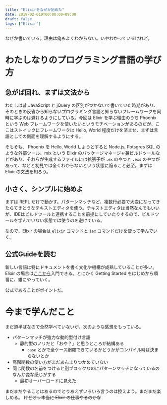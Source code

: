 ```yaml
---
title: "Elixirをなぜか始めた"
date: 2019-02-019T00:00:00+09:00
draft: false
tags: ["Elixir"]
---
```


なぜか書いている。理由は俺もよくわからない。いやわかっているけれど。

# わたしなりのプログラミング言語の学び方

## 急がば回れ、まずは文法から

わたしは昔 JavaScript と jQuery の区別がつかないで書いていた時期があり、そのときの反省から知らないプログラミング言語と知らないフレームワークを同時に学ぶのは避けるようにしている。今回は Elixir を学ぶ理由のうち Phoenix という Web フレームワークを使いたいというモチベーションがあるのだが、ここはストイックにフレームワークは Hello, World 程度だけを済ませ、まずは言語としての側面を理解するようにする。

そもそも、 Phoenix を Hello, World しようとすると Node.js, Potsgres SQL のような外部ツール、mix という Elixir のパッケージマネージャ兼ビルドツールなどがあり、それらが生成するファイルには拡張子が `.ex` のやつと `.exs` のやつがあって、などと初見では全くわからないという状態に陥ること必至。まずは Elixir の文法を知ろう。

## 小さく、シンプルに始めよ

まずは REPL だけで動かす。パターンマッチなど、複数行必要で大変になってきたらてきとうなテキストエディタを使う。テキストエディタは当然なんでもいいが、IDEはビルドツールと連携することを前提にしていたりするので、ビルドツールを学んでいない状態では使うのを避けている。

なので、Elixir の場合は `elixir` コマンドと `iex` コマンドだけを使って学んでいく。

## 公式Guideを読む

新しい言語は特にドキュメントを書く文化や機構が成熟していることが多い。Elixir の場合は[ここから](https://elixir-lang.org/getting-started/introduction.html)入門できる。とにかく Getting Started をはじめから順番に、雑にやっていく。

公式であることがポイントだ。

# 今まで学んだこと

まだ道半ばなので全然学べていないが、次のような感想をもっている。

- パターンマッチが強力な動的型付け言語
  - 静的型のノリだと「おや？」と思うところが結構ある
    - `case` とかで全ケース網羅できているかどうかがコンパイル時は決まらないとか
- 高階関数の使い方がまだあんまりつかめていない
- 同じ関数の名前をつけると別ブロックなのにパターンマッチになっているのなんか変な感じがする
  - 最初オーバーロードに見えた

まだまだやることはあるのでとりあえずいろいろ言うのは控えよう。まだまだ楽しめる。 ~~けどオレ本当に Elixir の仕事やるのかな~~